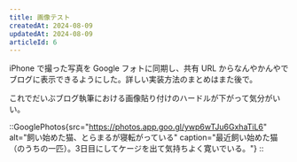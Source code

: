 ```yaml
---
title: 画像テスト
createdAt: 2024-08-09
updatedAt: 2024-08-09
articleId: 6
---
```


iPhone で撮った写真を Google フォトに同期し、共有 URL からなんやかんやでブログに表示できるようにした。詳しい実装方法のまとめはまた後で。

<!--more--> 

これでだいぶブログ執筆における画像貼り付けのハードルが下がって気分がいい。

::GooglePhotos{src="https://photos.app.goo.gl/ywp6wTJu6GxhaTiL6" alt="飼い始めた猫、とらまるが寝転がっている" caption="最近飼い始めた猫（のうちの一匹）。3日目にしてケージを出て気持ちよく寛いでいる。"}
::
